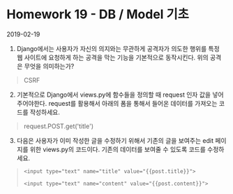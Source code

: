 # Homework 19 - DB / Model 기초

2019-02-19



1. Django에서는 사용자가 자신의 의지와는 무관하게 공격자가 의도한 행위를 특정 웹 사이트에 요청하게 하는 공격을 막는 기능을 기본적으로 동작시킨다. 위의 공격은 무엇을 의미하는가?

> CSRF



2. 기본적으로 Django에서 views.py에 함수들을 정의할 때 request 인자 값을 넣어주어야한다. request를 활용해서 아래의 폼을 통해서 들어온 데이터를 가져오는 코드를 작성하세요.

> request.POST.get('title')



3. 다음은 사용자가 이미 작성한 글을 수정하기 위해서 기존의 글을 보여주는 edit 페이지를 위한 views.py의 코드이다. 기존의 데이터를 보여줄 수 있도록 코드를 수정하세요.

> `<input type="text" name="title" value="{{post.title}}">`
>
> `<input type="text" name="content" value="{{post.content}}">`

